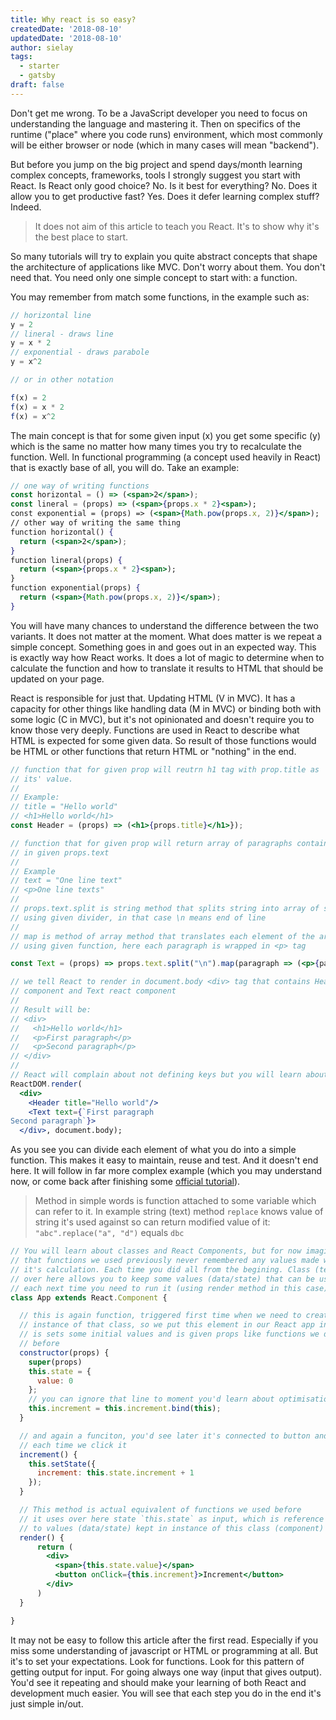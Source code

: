 ```yaml
---
title: Why react is so easy?
createdDate: '2018-08-10'
updatedDate: '2018-08-10'
author: sielay
tags:
  - starter
  - gatsby
draft: false
---
```


Don't get me wrong. To be a JavaScript developer you need to focus on understanding the language and mastering it. Then on specifics of the runtime ("place" where you code runs) environment, which most commonly will be either browser or node (which in many cases will mean "backend").

But before you jump on the big project and spend days/month learning complex concepts, frameworks, tools I strongly suggest you start with React. Is React only good choice? No. Is it best for everything? No. Does it allow you to get productive fast? Yes. Does it defer learning complex stuff? Indeed.

> It does not aim of this article to teach you React. It's to show why it's the best place to start.

So many tutorials will try to explain you quite abstract concepts that shape the architecture of applications like MVC. Don't worry about them. You don't need that. You need only one simple concept to start with: a function.

You may remember from match some functions, in the example such as:

```javascript
// horizontal line
y = 2
// lineral - draws line
y = x * 2
// exponential - draws parabole
y = x^2

// or in other notation

f(x) = 2
f(x) = x * 2
f(x) = x^2
```

The main concept is that for some given input (x) you get some specific (y) which is the same no matter how many times you try to recalculate the function. Well. In functional programming (a concept used heavily in React) that is exactly base of all, you will do. Take an example:

```jsx
// one way of writing functions
const horizontal = () => (<span>2</span>);
const lineral = (props) => (<span>{props.x * 2}<span>);
const exponential = (props) => (<span>{Math.pow(props.x, 2)}</span>);
// other way of writing the same thing
function horizontal() {
  return (<span>2</span>);
}
function lineral(props) {
  return (<span>{props.x * 2}<span>);
}
function exponential(props) {
  return (<span>{Math.pow(props.x, 2)}</span>);
}
```

You will have many chances to understand the difference between the two variants. It does not matter at the moment. What does matter is we repeat a simple concept. Something goes in and goes out in an expected way. This is exactly way how React works. It does a lot of magic to determine when to calculate the function and how to translate it results to HTML that should be updated on your page.

React is responsible for just that. Updating HTML (V in MVC). It has a capacity for other things like handling data (M in MVC) or binding both with some logic (C in MVC), but it's not opinionated and doesn't require you to know those very deeply. Functions are used in React to describe what HTML is expected for some given data. So result of those functions would be HTML or other functions that return HTML or "nothing" in the end.

```jsx
// function that for given prop will reutrn h1 tag with prop.title as
// its' value.
//
// Example:
// title = "Hello world"
// <h1>Hello world</h1>
const Header = (props) => (<h1>{props.title}</h1>});

// function that for given prop will return array of paragraphs containg each line
// in given props.text
//
// Example
// text = "One line text"
// <p>One line texts"
//
// props.text.split is string method that splits string into array of strings
// using given divider, in that case \n means end of line
//
// map is method of array method that translates each element of the array
// using given function, here each paragraph is wrapped in <p> tag

const Text = (props) => props.text.split("\n").map(paragraph => (<p>{paragraph}</p>));

// we tell React to render in document.body <div> tag that contains Header React
// component and Text react component
//
// Result will be:
// <div>
//   <h1>Hello world</h1>
//   <p>First paragraph</p>
//   <p>Second paragraph</p>
// </div>
//
// React will complain about not defining keys but you will learn about it later
ReactDOM.render(
  <div>
    <Header title="Hello world"/>
    <Text text={`First paragraph
Second paragraph`}>
  </div>, document.body);
```

As you see you can divide each element of what you do into a simple function. This makes it easy to maintain, reuse and test. And it doesn't end here. It will follow in far more complex example (which you may understand now, or come back after finishing some [official tutorial](https://reactjs.org/tutorial/tutorial.html)).

> Method in simple words is function attached to some variable which can refer to it. In example
> string (text) method `replace` knows value of string it's used against so can return modified
> value of it: `"abc".replace("a", "d")` equals `dbc`

```jsx
// You will learn about classes and React Components, but for now imagine
// that functions we used previously never remembered any values made while
// it's calculation. Each time you did all from the begining. Class (template)
// over here allows you to keep some values (data/state) that can be used
// each next time you need to run it (using render method in this case)
class App extends React.Component {

  // this is again function, triggered first time when we need to create
  // instance of that class, so we put this element in our React app in example
  // is sets some initial values and is given props like functions we discused
  // before
  constructor(props) {
    super(props)
    this.state = {
      value: 0
    };
    // you can ignore that line to moment you'd learn about optimisation
    this.increment = this.increment.bind(this);
  }

  // and again a funciton, you'd see later it's connected to button and triggered
  // each time we click it
  increment() {
    this.setState({
      increment: this.state.increment + 1
    });
  }

  // This method is actual equivalent of functions we used before
  // it uses over here state `this.state` as input, which is reference
  // to values (data/state) kept in instance of this class (component)
  render() {
      return (
        <div>
          <span>{this.state.value}</span>
          <button onClick={this.increment}>Increment</button>
        </div>
      )
  }

}
```

It may not be easy to follow this article after the first read. Especially if you miss some understanding of javascript or HTML or programming at all. But it's to set your expectations. Look for functions. Look for this pattern of getting output for input. For going always one way (input that gives output). You'd see it repeating and should make your learning of both React and development much easier. You will see that each step you do in the end it's just simple in/out.
